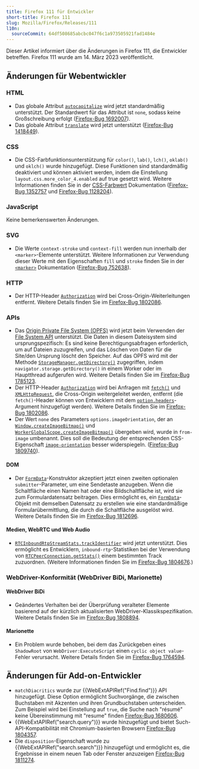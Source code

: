 ```yaml
---
title: Firefox 111 für Entwickler
short-title: Firefox 111
slug: Mozilla/Firefox/Releases/111
l10n:
  sourceCommit: 64df508685abcbc047f6c1a973505921fad1484e
---
```


Dieser Artikel informiert über die Änderungen in Firefox 111, die Entwickler betreffen. Firefox 111 wurde am 14. März 2023 veröffentlicht.

## Änderungen für Webentwickler

### HTML

- Das globale Attribut [`autocapitalize`](/de/docs/Web/HTML/Reference/Global_attributes/autocapitalize) wird jetzt standardmäßig unterstützt. Der Standardwert für das Attribut ist `none`, sodass keine Großschreibung erfolgt ([Firefox-Bug 1692007](https://bugzil.la/1692007)).
- Das globale Attribut [`translate`](/de/docs/Web/HTML/Reference/Global_attributes/translate) wird jetzt unterstützt ([Firefox-Bug 1418449](https://bugzil.la/1418449)).

### CSS

- Die CSS-Farbfunktionsunterstützung für `color()`, `lab()`, `lch()`, `oklab()` und `oklch()` wurde hinzugefügt.
  Diese Funktionen sind standardmäßig deaktiviert und können aktiviert werden, indem die Einstellung `layout.css.more_color_4.enabled` auf true gesetzt wird.
  Weitere Informationen finden Sie in der [CSS-Farbwert](/de/docs/Web/CSS/color_value) Dokumentation ([Firefox-Bug 1352757](https://bugzil.la/1352757) und [Firefox-Bug 1128204](https://bugzil.la/1128204)).

### JavaScript

Keine bemerkenswerten Änderungen.

### SVG

- Die Werte `context-stroke` und `context-fill` werden nun innerhalb der `<marker>`-Elemente unterstützt.
  Weitere Informationen zur Verwendung dieser Werte mit den Eigenschaften `fill` und `stroke` finden Sie in der [`<marker>`](/de/docs/Web/SVG/Reference/Element/marker) Dokumentation ([Firefox-Bug 752638](https://bugzil.la/752638)).

### HTTP

- Der HTTP-Header [`Authorization`](/de/docs/Web/HTTP/Reference/Headers/Authorization) wird bei Cross-Origin-Weiterleitungen entfernt.
  Weitere Details finden Sie im [Firefox-Bug 1802086](https://bugzil.la/1802086).

### APIs

- Das [Origin Private File System (OPFS)](/de/docs/Web/API/File_System_API/Origin_private_file_system) wird jetzt beim Verwenden der [File System API](/de/docs/Web/API/File_System_API) unterstützt.
  Die Daten in diesem Dateisystem sind ursprungspezifisch: Es sind keine Berechtigungsabfragen erforderlich, um auf Dateien zuzugreifen, und das Löschen von Daten für die Site/den Ursprung löscht den Speicher.
  Auf das OPFS wird mit der Methode [`StorageManager.getDirectory()`](/de/docs/Web/API/StorageManager/getDirectory) zugegriffen, indem `navigator.storage.getDirectory()` in einem Worker oder im Hauptthread aufgerufen wird.
  Weitere Details finden Sie im [Firefox-Bug 1785123](https://bugzil.la/1785123).
- Der HTTP-Header [`Authorization`](/de/docs/Web/HTTP/Reference/Headers/Authorization) wird bei Anfragen mit [`fetch()`](/de/docs/Web/API/Window/fetch) und [`XMLHttpRequest`](/de/docs/Web/API/XMLHttpRequest), die Cross-Origin weitergeleitet werden, entfernt (die `fetch()`-Header können von Entwicklern mit dem [`option.headers`](/de/docs/Web/API/RequestInit#headers)-Argument hinzugefügt werden).
  Weitere Details finden Sie im [Firefox-Bug 1802086](https://bugzil.la/1802086).
- Der Wert `none` des Parameters `options.imageOrientation`, der an [`Window.createImageBitmap()`](/de/docs/Web/API/Window/createImageBitmap) und [`WorkerGlobalScope.createImageBitmap()`](/de/docs/Web/API/WorkerGlobalScope/createImageBitmap) übergeben wird, wurde in `from-image` umbenannt.
  Dies soll die Bedeutung der entsprechenden CSS-Eigenschaft [`image-orientation`](/de/docs/Web/CSS/image-orientation) besser widerspiegeln. ([Firefox-Bug 1809740](https://bugzil.la/1809740)).

#### DOM

- Der [`FormData`](/de/docs/Web/API/FormData)-Konstruktor akzeptiert jetzt einen zweiten optionalen `submitter`-Parameter, um eine Sendetaste anzugeben. Wenn die Schaltfläche einen Namen hat oder eine Bildschaltfläche ist, wird sie zum Formulardatensatz beitragen. Dies ermöglicht es, ein [`FormData`](/de/docs/Web/API/FormData)-Objekt mit demselben Datensatz zu erstellen wie eine standardmäßige Formularübermittlung, die durch die Schaltfläche ausgelöst wird. Weitere Details finden Sie im [Firefox-Bug 1812696](https://bugzil.la/1812696).

#### Medien, WebRTC und Web Audio

- [`RTCInboundRtpStreamStats.trackIdentifier`](/de/docs/Web/API/RTCInboundRtpStreamStats#trackidentifier) wird jetzt unterstützt.
  Dies ermöglicht es Entwicklern, `inbound-rtp`-Statistiken bei der Verwendung von [`RTCPeerConnection.getStats()`](/de/docs/Web/API/RTCPeerConnection/getStats) einem bestimmten Track zuzuordnen.
  (Weitere Informationen finden Sie im [Firefox-Bug 1804676](https://bugzil.la/1804676).)

### WebDriver-Konformität (WebDriver BiDi, Marionette)

#### WebDriver BiDi

- Geändertes Verhalten bei der Überprüfung veralteter Elemente basierend auf der kürzlich aktualisierten WebDriver-Klassikspezifikation. Weitere Details finden Sie im [Firefox-Bug 1808894](https://bugzil.la/1808894).

#### Marionette

- Ein Problem wurde behoben, bei dem das Zurückgeben eines `ShadowRoot` von `WebDriver:ExecuteScript` einen `cyclic object value`-Fehler verursacht. Weitere Details finden Sie im [Firefox-Bug 1764594](https://bugzil.la/1764594).

## Änderungen für Add-on-Entwickler

- `matchDiacritics` wurde zur {{WebExtAPIRef("Find.find")}} API hinzugefügt. Diese Option ermöglicht Suchvorgänge, die zwischen Buchstaben mit Akzenten und ihren Grundbuchstaben unterscheiden. Zum Beispiel wird bei Einstellung auf `true`, die Suche nach "résumé" keine Übereinstimmung mit "resume" finden [Firefox-Bug 1680606](https://bugzil.la/1680606).
- {{WebExtAPIRef("search.query")}} wurde hinzugefügt und bietet Such-API-Kompatibilität mit Chromium-basierten Browsern [Firefox-Bug 1804357](https://bugzil.la/1804357).
- Die `disposition`-Eigenschaft wurde zu {{WebExtAPIRef("search.search")}} hinzugefügt und ermöglicht es, die Ergebnisse in einem neuen Tab oder Fenster anzuzeigen [Firefox-Bug 1811274](https://bugzil.la/1811274).
